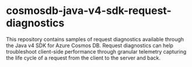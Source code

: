 # cosmosdb-java-v4-sdk-request-diagnostics

This repository contains samples of request diagnostics available through the Java v4 SDK for Azure Cosmos DB. Request diagnostics can help troubleshoot client-side performance through granular telemetry capturing the life cycle of a request from the client to the server and back.
